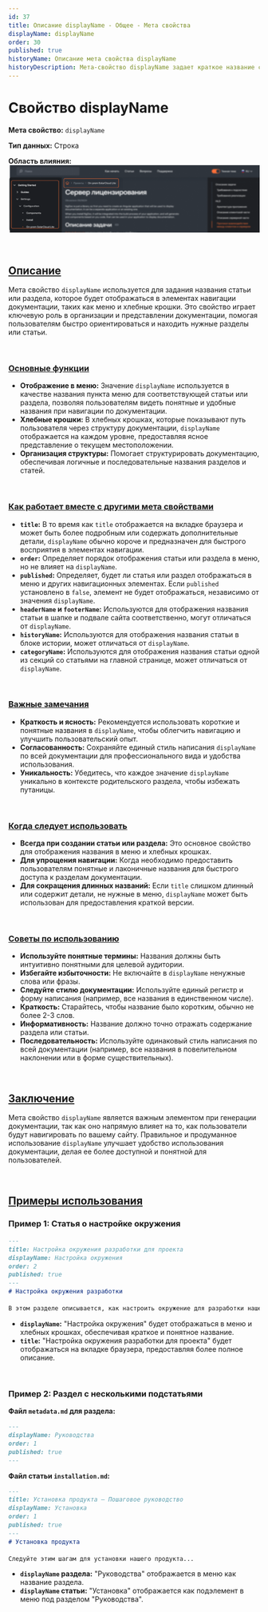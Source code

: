 ```yaml
---
id: 37
title: Описание displayName - Общее - Мета свойства
displayName: displayName
order: 30
published: true
historyName: Описание мета свойства displayName
historyDescription: Мета-свойство displayName задает краткое название статьи для отображения в меню и навигации документации.
---
```


# Свойство displayName

**Мета свойство:** `displayName`

**Тип данных:** Строка

**Область влияния:**
![Влияние cвойства](https://raw.githubusercontent.com/SolarSpaceTech/product-documentation-content/refs/heads/main/ru/markdown/images/display-name.png)


<br/>

## [Описание](description)

Мета свойство `displayName` используется для задания названия статьи или раздела, которое будет отображаться в элементах навигации документации,
таких как меню и хлебные крошки. Это свойство играет ключевую роль в организации и представлении документации, помогая пользователям быстро
ориентироваться и находить нужные разделы или статьи.

<br/>

### [Основные функции](basic-functions)

- **Отображение в меню:** Значение `displayName` используется в качестве названия пункта меню для соответствующей статьи или раздела, позволяя
пользователям видеть понятные и удобные названия при навигации по документации.
- **Хлебные крошки:** В хлебных крошках, которые показывают путь пользователя через структуру документации, `displayName` отображается на каждом
уровне, предоставляя ясное представление о текущем местоположении.
- **Организация структуры:** Помогает структурировать документацию, обеспечивая логичные и последовательные названия разделов и статей.

<br/>

### [Как работает вместе с другими мета свойствами](with-other-properties)

- **`title`:** В то время как `title` отображается на вкладке браузера и может быть более подробным или содержать дополнительные детали,
`displayName` обычно короче и предназначен для быстрого восприятия в элементах навигации.
- **`order`:** Определяет порядок отображения статьи или раздела в меню, но не влияет на `displayName`.
- **`published`:** Определяет, будет ли статья или раздел отображаться в меню и других навигационных элементах. Если `published` установлено
в `false`, элемент не будет отображаться, независимо от значения `displayName`.
- **`headerName` и `footerName`:** Используются для отображения названия статьи в шапке и подвале сайта соответственно, могут отличаться от `displayName`.
- **`historyName`:** Используются для отображения названия статьи в блоке истории, может отличаться от `displayName`.
- **`categoryName`:** Используются для отображения названия статьи одной из секций со статьями на главной странице, может отличаться от `displayName`.

<br/>

### [Важные замечания](notes)

- **Краткость и ясность:** Рекомендуется использовать короткие и понятные названия в `displayName`, чтобы облегчить навигацию
и улучшить пользовательский опыт.
- **Согласованность:** Сохраняйте единый стиль написания `displayName` по всей документации для профессионального вида и удобства использования.
- **Уникальность:** Убедитесь, что каждое значение `displayName` уникально в контексте родительского раздела, чтобы избежать путаницы.

<br/>

### [Когда следует использовать](when-to-use)

- **Всегда при создании статьи или раздела:** Это основное свойство для отображения названия в меню и хлебных крошках.
- **Для упрощения навигации:** Когда необходимо предоставить пользователям понятные и лаконичные названия для быстрого доступа к разделам документации.
- **Для сокращения длинных названий:** Если `title` слишком длинный или содержит детали, не нужные в меню, `displayName` может быть использован для предоставления краткой версии.

<br/>

### [Советы по использованию](advice)

- **Используйте понятные термины:** Названия должны быть интуитивно понятными для целевой аудитории.
- **Избегайте избыточности:** Не включайте в `displayName` ненужные слова или фразы.
- **Следуйте стилю документации:** Используйте единый регистр и форму написания (например, все названия в единственном числе).
- **Краткость:** Старайтесь, чтобы название было коротким, обычно не более 2-3 слов.
- **Информативность:** Название должно точно отражать содержание раздела или статьи.
- **Последовательность:** Используйте одинаковый стиль написания по всей документации (например, все названия в повелительном наклонении
  или в форме существительных).

<br/>

## [Заключение](conclusion)

Мета свойство `displayName` является важным элементом при генерации документации, так как оно напрямую влияет на то, как пользователи будут
навигировать по вашему сайту. Правильное и продуманное использование `displayName` улучшает удобство использования документации, делая ее более
доступной и понятной для пользователей.

<br/>

## [Примеры использования](examples)

### Пример 1: Статья о настройке окружения

```md
---
title: Настройка окружения разработки для проекта
displayName: Настройка окружения
order: 2
published: true
---
# Настройка окружения разработки

В этом разделе описывается, как настроить окружение для разработки нашего проекта...
```

- **`displayName`:** "Настройка окружения" будет отображаться в меню и хлебных крошках, обеспечивая краткое и понятное название.
- **`title`:** "Настройка окружения разработки для проекта" будет отображаться на вкладке браузера, предоставляя более полное описание.

<br/>

### Пример 2: Раздел с несколькими подстатьями

**Файл `metadata.md` для раздела:**

```md
---
displayName: Руководства
order: 1
published: true
---
```

**Файл статьи `installation.md`:**

```md
---
title: Установка продукта — Пошаговое руководство
displayName: Установка
order: 1
published: true
---
# Установка продукта

Следуйте этим шагам для установки нашего продукта...
```

- **`displayName` раздела:** "Руководства" отображается в меню как название раздела.
- **`displayName` статьи:** "Установка" отображается как подэлемент в меню под разделом "Руководства".
